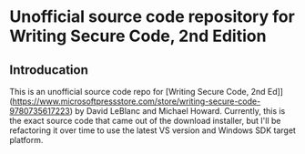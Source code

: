 # Unofficial source code repository for Writing Secure Code, 2nd Edition

## Introducation

This is an unofficial source code repo for [Writing Secure Code, 2nd Ed]](https://www.microsoftpressstore.com/store/writing-secure-code-9780735617223) by David LeBlanc and Michael Howard. Currently, this is the exact source code that came out of the download installer, but I'll be refactoring it over time to use the latest VS version and Windows SDK target platform.
